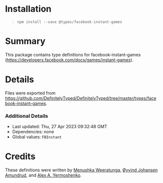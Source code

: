 # Installation
> `npm install --save @types/facebook-instant-games`

# Summary
This package contains type definitions for facebook-instant-games (https://developers.facebook.com/docs/games/instant-games).

# Details
Files were exported from https://github.com/DefinitelyTyped/DefinitelyTyped/tree/master/types/facebook-instant-games.

### Additional Details
 * Last updated: Thu, 27 Apr 2023 09:32:48 GMT
 * Dependencies: none
 * Global values: `FBInstant`

# Credits
These definitions were written by [Menushka Weeratunga](https://github.com/menushka), [Øyvind Johansen Amundrud](https://github.com/oyvindjam), and [Alex A. Yermoshenko](https://github.com/doterax).
